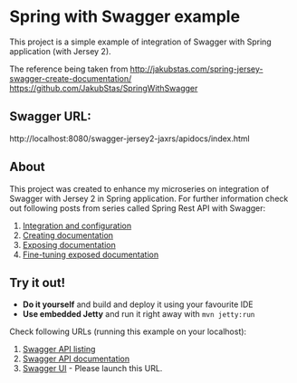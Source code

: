Spring with Swagger example
=================
This project is a simple example of integration of Swagger with Spring application (with Jersey 2).

The reference being taken from 
http://jakubstas.com/spring-jersey-swagger-create-documentation/
https://github.com/JakubStas/SpringWithSwagger


Swagger URL:
--------------
http://localhost:8080/swagger-jersey2-jaxrs/apidocs/index.html


About
-----
This project was created to enhance my microseries on integration of Swagger with Jersey 2 in Spring application. For further information check out following posts from series called Spring Rest API with Swagger:
 
1. [Integration and configuration](http://jakubstas.com/spring-jersey-swagger-configuration)
2. [Creating documentation](http://jakubstas.com/spring-jersey-swagger-create-documentation)
3. [Exposing documentation](http://jakubstas.com/spring-jersey-swagger-exposing-documentation)
4. [Fine-tuning exposed documentation](http://jakubstas.com/spring-jersey-swagger-fine-tuning-exposed-documentation)

Try it out!
-----------
* **Do it yourself** and build and deploy it using your favourite IDE
* **Use embedded Jetty** and run it right away with `mvn jetty:run`

Check following URLs (running this example on your localhost):

1. [Swagger API listing](http://localhost:8080/swagger-jersey2-jaxrs/rest/api-docs/)
2. [Swagger API documentation](http://localhost:8080/swagger-jersey2-jaxrs/rest/api-docs/products)
3. [Swagger UI](http://localhost:8080/swagger-jersey2-jaxrs/apidocs/) - Please launch this URL.
